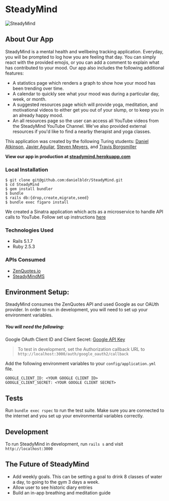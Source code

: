 # SteadyMind
![SteadyMind](https://user-images.githubusercontent.com/50503353/83813815-5e35e500-a67b-11ea-9023-b2ad4c0c141f.png)

## About Our App

SteadyMind is a mental health and wellbeing tracking application. Everyday, you will be prompted to log how you are feeling that day. You can simply react with the provided emojis, or you can add a comment to explain what has contributed to your mood. Our app also includes the following additional features: 
- A statistics page which renders a graph to show how your mood has been trending over time. 
- A calendar to quickly see what your mood was during a particular day, week, or month. 
- A suggested resources page which will provide yoga, meditation, and motivational videos to either get you out of your slump, or to keep you in an already happy mood. 
- An all resources page so the user can access all YouTube videos from the SteadyMind YouTube Channel. We've also provided external resources if you'd like to find a nearby therapist and yoga classes. 

This application was created by the following Turing students: [Daniel Atkinson](https://github.com/danielbldr), [Javier Aguilar](https://github.com/javier-aguilar), [Steven Meyers](https://github.com/SMJ289), and [Travis Borgsmiller](https://github.com/TravisBorgsmiller)

**View our app in production at [steadymind.herokuapp.com](https://steadymind.herokuapp.com/)**

### Local Installation 
```
$ git clone git@github.com:danielbldr/SteadyMind.git   
$ cd SteadyMind 
$ gem install bundler   
$ bundle   
$ rails db:{drop,create,migrate,seed}   
$ bundle exec figaro install  
```

We created a Sinatra application which acts as a microservice to handle API calls to YouTube. Follow set up instructions [here](https://github.com/danielbldr/SteadyMindMS)

### Technologies Used
- Rails 5.1.7
- Ruby 2.5.3

### APIs Consumed
- [ZenQuotes.io](https://zenquotes.io/)
- [SteadyMindMS](https://github.com/danielbldr/SteadyMindMS)

## Environment Setup:
SteadyMind consumes the ZenQuotes API and used Google as our OAUth provider. In order to run in development, you will need to set up your environment variables.

##### You will need the following:
Google OAuth Client ID and Client Secret: [Google API Key](https://developers.google.com/identity/sign-in/web/sign-in)

> To test in development, set the Authorization callback URL to `http://localhost:3000/auth/google_oauth2/callback`

Add the following environment variables to your `config/application.yml` file.

```
GOOGLE_CLIENT_ID: <YOUR GOOGLE CLIENT ID>  
GOOGLE_CLIENT_SECRET: <YOUR GOOGLE CLIENT SECRET>  
```

## Tests
Run `bundle exec rspec` to run the test suite. Make sure you are connected to the internet and you set up your environmental variables correctly. 

## Development
To run SteadyMind in development, run `rails s` and visit `http://localhost:3000`

## The Future of SteadyMind
- Add weekly goals. This can be setting a goal to drink 8 classes of water a day, to going to the gym 3 days a week.
- Allow user to see historic diary entries 
- Build an in-app breathing and meditation guide
